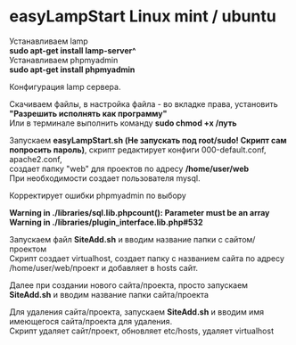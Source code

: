 # easyLampStart Linux mint / ubuntu

Устанавливаем lamp <br>
<b>sudo apt-get install lamp-server^</b><br>
Устанавливаем phpmyadmin <br>
<b>sudo apt-get install phpmyadmin</b><br>

Конфигурация lamp сервера. <br>

Скачиваем файлы, в настройка файла - во вкладке права, установить <b>"Разрешить исполнять как программу"</b><br>
Или в терминале выполнить команду <b>sudo chmod +x /путь</b>

Запускаем <b>easyLampStart.sh (Не запускать под root/sudo! Скрипт сам попросить пароль)</b>, cкрипт редактирует конфиги 000-default.conf, apache2.conf, <br>
cоздает папку "web" для проектов по адресу <b>/home/user/web</b><br>
При необходимости создает пользователя mysql.<br>

Корректирует ошибки phpmyadmin по выбору<br>

<b>Warning in ./libraries/sql.lib.phpcount(): Parameter must be an array <br>
Warning in ./libraries/plugin_interface.lib.php#532<br></b>

Запускаем файл <b>SiteAdd.sh</b> и вводим название папки с сайтом/проектом</br>
Скрипт создает virtualhost, создает папку с названием сайта по адресу /home/user/web/проект и добавляет в hosts сайт. <br>

Далее при создании нового сайта/проекта, просто запускаем <b>SiteAdd.sh</b> и вводим название папки сайта/проекта</br>

Для удаления сайта/проекта, запускаем <b>SiteAdd.sh</b> и вводим имя имеющегося сайта/проекта для удаления.<br>
Скрипт удаляет сайт/проект, обновляет etc/hosts, удаляет virtualhost

